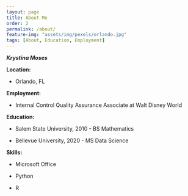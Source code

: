 ```yaml
---
layout: page
title: About Me
order: 2
permalink: /about/
feature-img: "assets/img/pexels/orlando.jpg"
tags: [About, Education, Employment]
---
```


**_Krystina Moses_**

**Location:** 
* Orlando, FL

**Employment:** 
* Internal Control Quality Assurance Associate at Walt Disney World

**Education:** 
* Salem State University, 2010 - BS Mathematics

* Bellevue University, 2020 - MS Data Science

**Skills:**
* Microsoft Office

* Python

* R
